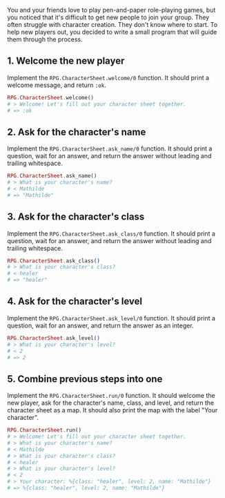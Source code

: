 You and your friends love to play pen-and-paper role-playing games, but you noticed that it's difficult to get new people to join your group. They often struggle with character creation. They don't know where to start. To help new players out, you decided to write a small program that will guide them through the process.

## 1. Welcome the new player

Implement the `RPG.CharacterSheet.welcome/0` function. It should print a welcome message, and return `:ok`.

```elixir
RPG.CharacterSheet.welcome()
# > Welcome! Let's fill out your character sheet together.
# => :ok
```

## 2. Ask for the character's name

Implement the `RPG.CharacterSheet.ask_name/0` function. It should print a question, wait for an answer, and return the answer without leading and trailing whitespace.

```elixir
RPG.CharacterSheet.ask_name()
# > What is your character's name?
# < Mathilde
# => "Mathilde"
```

## 3. Ask for the character's class

Implement the `RPG.CharacterSheet.ask_class/0` function. It should print a question, wait for an answer, and return the answer without leading and trailing whitespace.

```elixir
RPG.CharacterSheet.ask_class()
# > What is your character's class?
# < healer
# => "healer"
```

## 4. Ask for the character's level

Implement the `RPG.CharacterSheet.ask_level/0` function. It should print a question, wait for an answer, and return the answer as an integer.

```elixir
RPG.CharacterSheet.ask_level()
# > What is your character's level?
# < 2
# => 2
```

## 5. Combine previous steps into one

Implement the `RPG.CharacterSheet.run/0` function. It should welcome the new player, ask for the character's name, class, and level, and return the character sheet as a map. It should also print the map with the label "Your character".

```elixir
RPG.CharacterSheet.run()
# > Welcome! Let's fill out your character sheet together.
# > What is your character's name?
# < Mathilde
# > What is your character's class?
# < healer
# > What is your character's level?
# < 2
# > Your character: %{class: "healer", level: 2, name: "Mathilde"}
# => %{class: "healer", level: 2, name: "Mathilde"}
```
